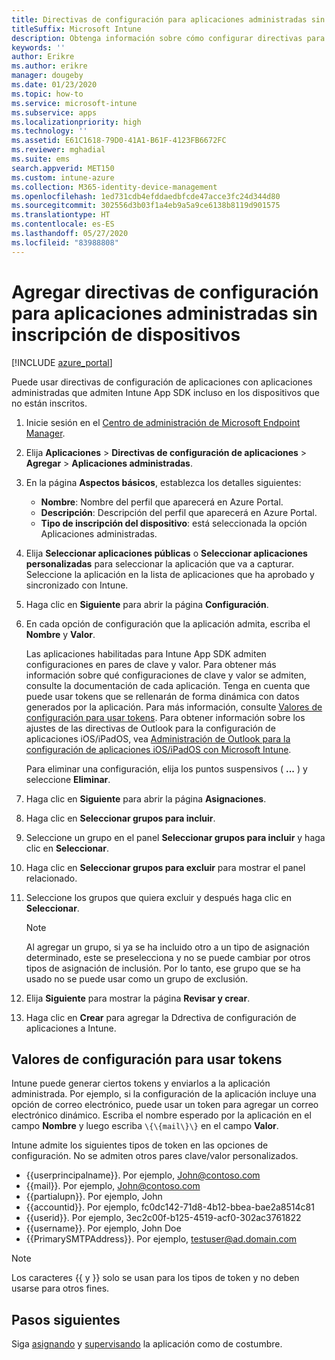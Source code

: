 ```yaml
---
title: Directivas de configuración para aplicaciones administradas sin inscripción de dispositivos
titleSuffix: Microsoft Intune
description: Obtenga información sobre cómo configurar directivas para aplicaciones administradas sin inscripción de dispositivos.
keywords: ''
author: Erikre
ms.author: erikre
manager: dougeby
ms.date: 01/23/2020
ms.topic: how-to
ms.service: microsoft-intune
ms.subservice: apps
ms.localizationpriority: high
ms.technology: ''
ms.assetid: E61C1618-79D0-41A1-B61F-4123FB6672FC
ms.reviewer: mghadial
ms.suite: ems
search.appverid: MET150
ms.custom: intune-azure
ms.collection: M365-identity-device-management
ms.openlocfilehash: 1ed731cdb4efddaedbfcde47acce3fc24d344d80
ms.sourcegitcommit: 302556d3b03f1a4eb9a5a9ce6138b8119d901575
ms.translationtype: HT
ms.contentlocale: es-ES
ms.lasthandoff: 05/27/2020
ms.locfileid: "83988808"
---
```

# <a name="add-app-configuration-policies-for-managed-apps-without-device-enrollment"></a>Agregar directivas de configuración para aplicaciones administradas sin inscripción de dispositivos

[!INCLUDE [azure_portal](../includes/azure_portal.md)]

Puede usar directivas de configuración de aplicaciones con aplicaciones administradas que admiten Intune App SDK incluso en los dispositivos que no están inscritos. 

1. Inicie sesión en el [Centro de administración de Microsoft Endpoint Manager](https://go.microsoft.com/fwlink/?linkid=2109431).
2. Elija **Aplicaciones** > **Directivas de configuración de aplicaciones** > **Agregar** > **Aplicaciones administradas**.
3. En la página **Aspectos básicos**, establezca los detalles siguientes:
    - **Nombre**: Nombre del perfil que aparecerá en Azure Portal.
    - **Descripción**: Descripción del perfil que aparecerá en Azure Portal.
    - **Tipo de inscripción del dispositivo**: está seleccionada la opción Aplicaciones administradas.
4. Elija **Seleccionar aplicaciones públicas** o **Seleccionar aplicaciones personalizadas** para seleccionar la aplicación que va a capturar. Seleccione la aplicación en la lista de aplicaciones que ha aprobado y sincronizado con Intune.
5. Haga clic en **Siguiente** para abrir la página **Configuración**.
6. En cada opción de configuración que la aplicación admita, escriba el **Nombre** y **Valor**. 

   Las aplicaciones habilitadas para Intune App SDK admiten configuraciones en pares de clave y valor. Para obtener más información sobre qué configuraciones de clave y valor se admiten, consulte la documentación de cada aplicación. Tenga en cuenta que puede usar tokens que se rellenarán de forma dinámica con datos generados por la aplicación. Para más información, consulte [Valores de configuración para usar tokens](app-configuration-policies-managed-app.md#configuration-values-for-using-tokens). Para obtener información sobre los ajustes de las directivas de Outlook para la configuración de aplicaciones iOS/iPadOS, vea [Administración de Outlook para la configuración de aplicaciones iOS/iPadOS con Microsoft Intune](https://technet.microsoft.com/library/mt813789(v=exchg.150).aspx).

    Para eliminar una configuración, elija los puntos suspensivos ( **...** ) y seleccione **Eliminar**.  

7. Haga clic en **Siguiente** para abrir la página **Asignaciones**.
8. Haga clic en **Seleccionar grupos para incluir**.
9. Seleccione un grupo en el panel **Seleccionar grupos para incluir** y haga clic en **Seleccionar**.
10. Haga clic en **Seleccionar grupos para excluir** para mostrar el panel relacionado.
11. Seleccione los grupos que quiera excluir y después haga clic en **Seleccionar**.

    >[!NOTE]
    >Al agregar un grupo, si ya se ha incluido otro a un tipo de asignación determinado, este se preselecciona y no se puede cambiar por otros tipos de asignación de inclusión. Por lo tanto, ese grupo que se ha usado no se puede usar como un grupo de exclusión.

12. Elija **Siguiente** para mostrar la página **Revisar y crear**.
13. Haga clic en **Crear** para agregar la Ddrectiva de configuración de aplicaciones a Intune.

## <a name="configuration-values-for-using-tokens"></a>Valores de configuración para usar tokens

Intune puede generar ciertos tokens y enviarlos a la aplicación administrada. Por ejemplo, si la configuración de la aplicación incluye una opción de correo electrónico, puede usar un token para agregar un correo electrónico dinámico. Escriba el nombre esperado por la aplicación en el campo **Nombre** y luego escriba `\{\{mail\}\}` en el campo **Valor**.

Intune admite los siguientes tipos de token en las opciones de configuración. No se admiten otros pares clave/valor personalizados.

- \{\{userprincipalname\}\}. Por ejemplo, John@contoso.com
- \{\{mail\}\}. Por ejemplo, John@contoso.com
- \{\{partialupn\}\}. Por ejemplo, John
- \{\{accountid\}\}. Por ejemplo, fc0dc142-71d8-4b12-bbea-bae2a8514c81
- \{\{userid\}\}. Por ejemplo, 3ec2c00f-b125-4519-acf0-302ac3761822
- \{\{username\}\}. Por ejemplo, John Doe
- \{\{PrimarySMTPAddress\}\}. Por ejemplo, testuser@ad.domain.com

> [!Note]  
> Los caracteres \{\{ y \}\} solo se usan para los tipos de token y no deben usarse para otros fines.

## <a name="next-steps"></a>Pasos siguientes

Siga [asignando](apps-deploy.md) y [supervisando](apps-monitor.md) la aplicación como de costumbre.
